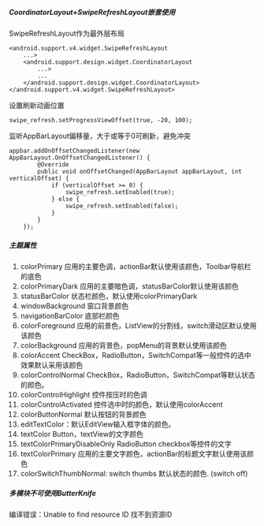 ##### CoordinatorLayout+SwipeRefreshLayout嵌套使用
SwipeRefreshLayout作为最外层布局

	<android.support.v4.widget.SwipeRefreshLayout
	    ...>
	    <android.support.design.widget.CoordinatorLayout
	        ...>
	        ...
	    </android.support.design.widget.CoordinatorLayout>
	</android.support.v4.widget.SwipeRefreshLayout>

设置刷新动画位置

	swipe_refresh.setProgressViewOffset(true, -20, 100);
监听AppBarLayout偏移量，大于或等于0可刷新，避免冲突

	appbar.addOnOffsetChangedListener(new AppBarLayout.OnOffsetChangedListener() {
            @Override
            public void onOffsetChanged(AppBarLayout appBarLayout, int verticalOffset) {
                if (verticalOffset >= 0) {
                    swipe_refresh.setEnabled(true);
                } else {
                    swipe_refresh.setEnabled(false);
                }
            }
        });


##### 主题属性
1. colorPrimary 应用的主要色调，actionBar默认使用该颜色，Toolbar导航栏的底色
2. colorPrimaryDark 应用的主要暗色调，statusBarColor默认使用该颜色
3. statusBarColor 状态栏颜色，默认使用colorPrimaryDark
4. windowBackground 窗口背景颜色
5. navigationBarColor 底部栏颜色
6. colorForeground 应用的前景色，ListView的分割线，switch滑动区默认使用该颜色
7. colorBackground 应用的背景色，popMenu的背景默认使用该颜色
8. colorAccent CheckBox，RadioButton，SwitchCompat等一般控件的选中效果默认采用该颜色
9. colorControlNormal CheckBox，RadioButton，SwitchCompat等默认状态的颜色。
10. colorControlHighlight 控件按压时的色调
11. colorControlActivated 控件选中时的颜色，默认使用colorAccent
12. colorButtonNormal 默认按钮的背景颜色
13. editTextColor：默认EditView输入框字体的颜色。
14. textColor Button，textView的文字颜色
15. textColorPrimaryDisableOnly RadioButton checkbox等控件的文字
16. textColorPrimary 应用的主要文字颜色，actionBar的标题文字默认使用该颜色
17. colorSwitchThumbNormal: switch thumbs 默认状态的颜色. (switch off)


##### 多模块不可使用ButterKnife
编译错误：Unable to find resource ID
找不到资源ID